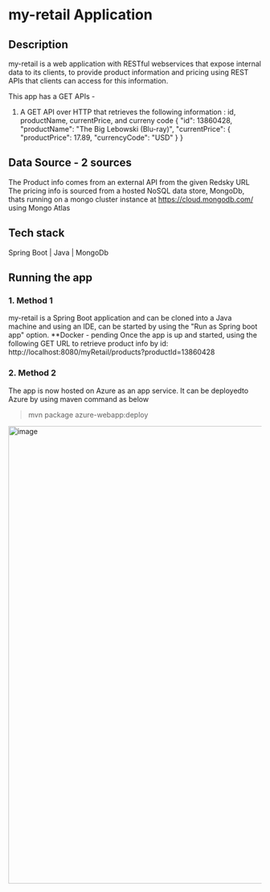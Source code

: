 # my-retail Application

## Description
my-retail is a web application with RESTful webservices that expose internal data to its clients, to provide product information and pricing using REST APIs that clients can access for this information.


This app has a GET APIs - 
1. A GET API over HTTP that retrieves the following information : id, productName, currentPrice, and curreny code
    {
        "id": 13860428,
        "productName": "The Big Lebowski (Blu-ray)",
        "currentPrice": {
            "productPrice": 17.89,
            "currencyCode": "USD"
        }
    }
    

## Data Source - 2 sources
The Product info comes from an external API from the given Redsky URL
The pricing info is sourced from a hosted NoSQL data store, MongoDb, thats running on a mongo cluster instance at https://cloud.mongodb.com/ using Mongo Atlas

## Tech stack
Spring Boot | 
Java | 
MongoDb

## Running the app
### 1. Method 1
my-retail is a Spring Boot application and can be cloned into a Java machine and using an IDE, can be started by using the "Run as Spring boot app" option.
**Docker - pending
Once the app is up and started, using the following GET URL to retrieve product info by id:
http://localhost:8080/myRetail/products?productId=13860428

### 2. Method 2
The app is now hosted on Azure as an app service. It can be deployedto Azure by using maven command as below
>mvn package azure-webapp:deploy
<img width="911" alt="image" src="https://user-images.githubusercontent.com/9792815/187345084-23563b3d-fe53-4e06-97e1-c7ba16202172.png">








